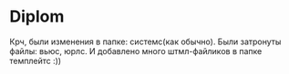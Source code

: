 # Diplom
Крч, были изменения в папке: системс(как обычно).
Были затронуты файлы: вьюс, юрлс. И добавлено много штмл-файликов в папке темплейтс :))
